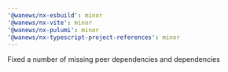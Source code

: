 ```yaml
---
'@wanews/nx-esbuild': minor
'@wanews/nx-vite': minor
'@wanews/nx-pulumi': minor
'@wanews/nx-typescript-project-references': minor
---
```


Fixed a number of missing peer dependencies and dependencies
